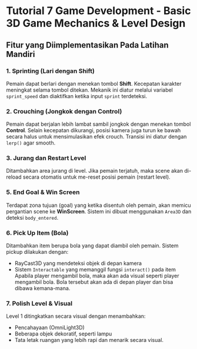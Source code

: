 # Tutorial 7 Game Development - Basic 3D Game Mechanics & Level Design

## Fitur yang Diimplementasikan Pada Latihan Mandiri

### 1. Sprinting (Lari dengan Shift)
Pemain dapat berlari dengan menekan tombol **Shift**. Kecepatan karakter meningkat selama tombol ditekan. Mekanik ini diatur melalui variabel `sprint_speed` dan diaktifkan ketika input `sprint` terdeteksi.

### 2. Crouching (Jongkok dengan Control)
Pemain dapat berjalan lebih lambat sambil jongkok dengan menekan tombol **Control**. Selain kecepatan dikurangi, posisi kamera juga turun ke bawah secara halus untuk mensimulasikan efek crouch. Transisi ini diatur dengan `lerp()` agar smooth.

### 3. Jurang dan Restart Level
Ditambahkan area jurang di level. Jika pemain terjatuh, maka scene akan di-reload secara otomatis untuk me-reset posisi pemain (restart level).

### 5. End Goal & Win Screen
Terdapat zona tujuan (goal) yang ketika disentuh oleh pemain, akan memicu pergantian scene ke **WinScreen**. Sistem ini dibuat menggunakan `Area3D` dan deteksi `body_entered`.

### 6. Pick Up Item (Bola)
Ditambahkan item berupa bola yang dapat diambil oleh pemain. Sistem pickup dilakukan dengan:
- RayCast3D yang mendeteksi objek di depan kamera
- Sistem `Interactable` yang memanggil fungsi `interact()` pada item
Apabila player mengambil bola, maka akan ada visual seperti player mengambil bola. Bola tersebut akan ada di depan player dan bisa dibawa kemana-mana.

### 7. Polish Level & Visual
Level 1 ditingkatkan secara visual dengan menambahkan:
- Pencahayaan (OmniLight3D)
- Beberapa objek dekoratif, seperti lampu
- Tata letak ruangan yang lebih rapi dan menarik secara visual.
